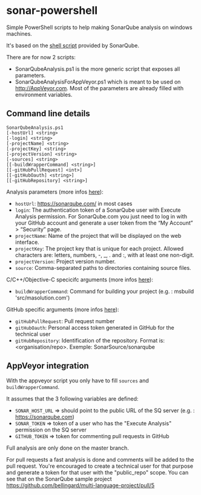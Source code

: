 # sonar-powershell
Simple PowerShell scripts to help making SonarQube analysis on windows machines.

It's based on the [shell script](https://github.com/bellingard/multi-language-project/blob/master/runSonarQubeAnalysis.sh) provided by SonarQube.

There are for now 2 scripts:
- SonarQubeAnalysis.ps1 is the more generic script that exposes all parameters.
- SonarQubeAnalysisForAppVeyor.ps1 which is meant to be used on http://AppVeyor.com. Most of the parameters are already filled with environment variables.

## Command line details
```
SonarQubeAnalysis.ps1 
[-hostUrl] <string>
[-login] <string>
[-projectName] <string>
[-projectKey] <string>
[-projectVersion] <string>
[-sources] <string>
[[-buildWrapperCommand] <string>]
[[-gitHubPullRequest] <int>]
[[-gitHubOauth] <string>]
[[-gitHubRepository] <string>]
```

Analysis parameters (more infos [here](http://docs.sonarqube.org/display/SONAR/Analysis+Parameters)):
- `hostUrl`: https://sonarqube.com/ in most cases
- `login`: The authentication token of a SonarQube user with Execute Analysis permission. For SonarQube.com you just need to log in with your GitHub account and generate a user token from the “My Account” > “Security” page.
- `projectName`: Name of the project that will be displayed on the web interface.
- `projectKey`: The project key that is unique for each project. Allowed characters are: letters, numbers, -, _, . and :, with at least one non-digit.
- `projectVersion`: Project version number.
- `source`: Comma-separated paths to directories containing source files.

C/C++/Objective-C specicifc arguments (more infos [here](http://docs.sonarqube.org/pages/viewpage.action?pageId=3080359)):
- `buildWrapperCommand`: Command for building your project (e.g. : msbuild 'src/masolution.com')

GitHub specific arguments (more infos [here](http://docs.sonarqube.org/display/PLUG/GitHub+Plugin)):
- `gitHubPullRequest`: Pull request number
- `gitHubOauth`: Personal access token generated in GitHub for the technical user
- `gitHubRepository`: Identification of the repository. Format is: <organisation/repo>. Exemple: SonarSource/sonarqube

## AppVeyor integration
With the appveyor script you only have to fill `sources` and `buildWrapperCommand`.

It assumes that the 3 following variables are defined:
- `SONAR_HOST_URL` => should point to the public URL of the SQ server (e.g. : https://sonarqube.com)
- `SONAR_TOKEN` => token of a user who has the "Execute Analysis" permission on the SQ server
- `GITHUB_TOKEN` => token for commenting pull requests in GitHub

Full analysis are only done on the master branch.

For pull requests a fast analysis is done and comments will be added to the pull request. You're encouraged to create a technical user for that purpose and generate a token for that user with the "public_repo" scope. You can see that on the SonarQube sample project https://github.com/bellingard/multi-language-project/pull/5

